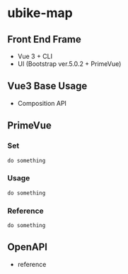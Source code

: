 # ubike-map

## Front End Frame
* Vue 3 + CLI
* UI (Bootstrap ver.5.0.2 + PrimeVue)

## Vue3 Base Usage
* Composition API

## PrimeVue
### Set
```
do something 
```
### Usage
```
do something 
```
### Reference
```
do something 
```

## OpenAPI
* reference



